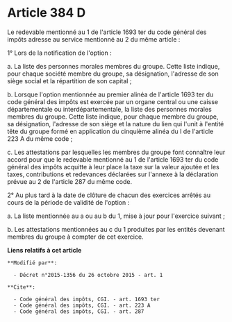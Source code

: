 # Article 384 D

Le redevable mentionné au 1 de l'article 1693 ter du code général des impôts adresse au service mentionné au 2 du même
article : 

1° Lors de la notification de l'option : 

a. La liste des personnes morales membres du groupe. Cette liste indique, pour chaque société membre du groupe, sa
désignation, l'adresse de son siège social et la répartition de son capital ; 

b. Lorsque l'option mentionnée au premier alinéa de l'article 1693 ter du code général des impôts est exercée par un organe
central ou une caisse départementale ou interdépartementale, la liste des personnes morales membres du groupe. Cette liste
indique, pour chaque membre du groupe, sa désignation, l'adresse de son siège et la nature du lien qui l'unit à l'entité tête
du groupe formé en application du cinquième alinéa du I de l'article 223 A du même code ; 

c. Les attestations par lesquelles les membres du groupe font connaître leur accord pour que le redevable mentionné au 1 de
l'article 1693 ter du code général des impôts acquitte à leur place la taxe sur la valeur ajoutée et les taxes, contributions
et redevances déclarées sur l'annexe à la déclaration prévue au 2 de l'article 287 du même code. 

2° Au plus tard à la date de clôture de chacun des exercices arrêtés au cours de la période de validité de l'option : 

a. La liste mentionnée au a ou au b du 1, mise à jour pour l'exercice suivant ; 

b. Les attestations mentionnées au c du 1 produites par les entités devenant membres du groupe à compter de cet exercice.

**Liens relatifs à cet article**

	**Modifié par**:

	  - Décret n°2015-1356 du 26 octobre 2015 - art. 1

	**Cite**:

	  - Code général des impôts, CGI. - art. 1693 ter
	  - Code général des impôts, CGI. - art. 223 A
	  - Code général des impôts, CGI. - art. 287
